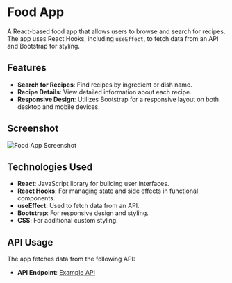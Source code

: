 # Food App

A React-based food app that allows users to browse and search for recipes. The app uses React Hooks, including `useEffect`, to fetch data from an API and Bootstrap for styling.

## Features

- **Search for Recipes**: Find recipes by ingredient or dish name.
- **Recipe Details**: View detailed information about each recipe.
- **Responsive Design**: Utilizes Bootstrap for a responsive layout on both desktop and mobile devices.

## Screenshot

![Food App Screenshot](https://via.placeholder.com/600x400?text=Food+App+Screenshot)

## Technologies Used

- **React**: JavaScript library for building user interfaces.
- **React Hooks**: For managing state and side effects in functional components.
- **useEffect**: Used to fetch data from an API.
- **Bootstrap**: For responsive design and styling.
- **CSS**: For additional custom styling.

## API Usage

The app fetches data from the following API:

- **API Endpoint**: [Example API](https://api.example.com/recipes)



